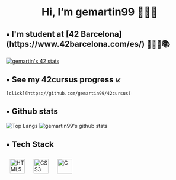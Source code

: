 <h1 align="center"> Hi, I’m gemartin99 🙋🏻‍♂️ </h1>

<h2> ▪️ I'm student at [42 Barcelona](https://www.42barcelona.com/es/) 👨🏻‍💻📚 </h2>

[![gemartin's 42 stats](https://badge42.vercel.app/api/v2/cl5fnqd4w001609mrn2pr0pxu/stats?cursusId=21&coalitionId=205)](https://github.com/JaeSeoKim/badge42)

<h2> ▪️ See my 42cursus progress ↙️ </h2>

    [click](https://github.com/gemartin99/42cursus)
    
<h2> ▪️ Github stats </h2>

![Top Langs](https://github-readme-stats.vercel.app/api/top-langs/?username=gemartin99&layout=compact&theme=dark&hide_border=true)
![gemartin99's github stats](https://github-readme-stats.vercel.app/api?username=gemartin99&show_icons=true&hide_border=true&theme=dark)

<h2> ▪️ Tech Stack </h2>

<img style="margin: 10px" src="https://profilinator.rishav.dev/skills-assets/html5-original-wordmark.svg" alt="HTML5" height="40" /> <img style="margin: 10px" src="https://profilinator.rishav.dev/skills-assets/css3-original-wordmark.svg" alt="CSS3" height="40" />  <img style="margin: 10px" src="https://profilinator.rishav.dev/skills-assets/c-original.svg" alt="C" height="40" />
